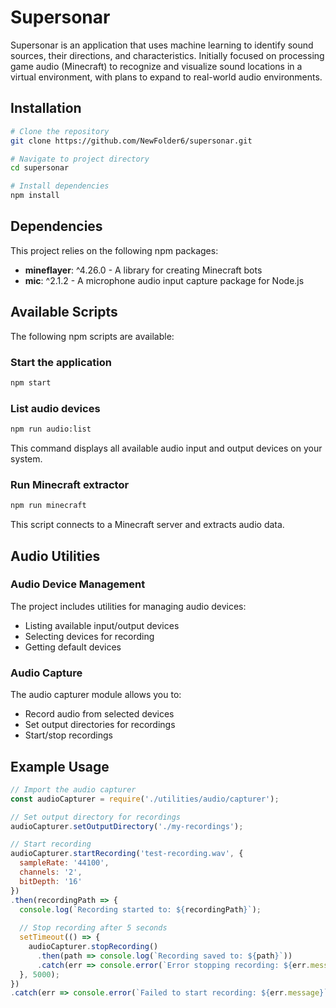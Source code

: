 # Supersonar

Supersonar is an application that uses machine learning to identify sound sources, their directions, and characteristics. Initially focused on processing game audio (Minecraft) to recognize and visualize sound locations in a virtual environment, with plans to expand to real-world audio environments.

## Installation

```bash
# Clone the repository
git clone https://github.com/NewFolder6/supersonar.git

# Navigate to project directory
cd supersonar

# Install dependencies
npm install
```

## Dependencies

This project relies on the following npm packages:

- **mineflayer**: ^4.26.0 - A library for creating Minecraft bots
- **mic**: ^2.1.2 - A microphone audio input capture package for Node.js

## Available Scripts

The following npm scripts are available:

### Start the application

```bash
npm start
```

### List audio devices

```bash
npm run audio:list
```

This command displays all available audio input and output devices on your system.

### Run Minecraft extractor

```bash
npm run minecraft
```

This script connects to a Minecraft server and extracts audio data.

## Audio Utilities

### Audio Device Management

The project includes utilities for managing audio devices:

- Listing available input/output devices
- Selecting devices for recording
- Getting default devices

### Audio Capture

The audio capturer module allows you to:

- Record audio from selected devices
- Set output directories for recordings
- Start/stop recordings

## Example Usage

```javascript
// Import the audio capturer
const audioCapturer = require('./utilities/audio/capturer');

// Set output directory for recordings
audioCapturer.setOutputDirectory('./my-recordings');

// Start recording
audioCapturer.startRecording('test-recording.wav', {
  sampleRate: '44100',
  channels: '2',
  bitDepth: '16'
})
.then(recordingPath => {
  console.log(`Recording started to: ${recordingPath}`);
  
  // Stop recording after 5 seconds
  setTimeout(() => {
    audioCapturer.stopRecording()
      .then(path => console.log(`Recording saved to: ${path}`))
      .catch(err => console.error(`Error stopping recording: ${err.message}`));
  }, 5000);
})
.catch(err => console.error(`Failed to start recording: ${err.message}`));
```
